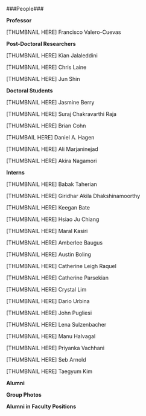 ###People###

**Professor**

[THUMBNAIL HERE] Francisco Valero-Cuevas

**Post-Doctoral Researchers**

[THUMBNAIL HERE] Kian Jalaleddini

[THUMBNAIL HERE] Chris Laine

[THUMBNAIL HERE] Jun Shin

**Doctoral Students**

[THUMBNAIL HERE] Jasmine Berry

[THUMBNAIL HERE] Suraj Chakravarthi Raja

[THUMBNAIL HERE] Brian Cohn

[THUMBAIL HERE] Daniel A. Hagen

[THUMBNAIL HERE] Ali Marjaninejad

[THUMBNAIL HERE] Akira Nagamori 

**Interns**

[THUMBNAIL HERE] Babak Taherian

[THUMBNAIL HERE] Giridhar Akila Dhakshinamoorthy

[THUMBNAIL HERE] Keegan Bate

[THUMBNAIL HERE] Hsiao Ju Chiang

[THUMBNAIL HERE] Maral Kasiri

[THUMBNAIL HERE] Amberlee Baugus

[THUMBNAIL HERE] Austin Boling

[THUMBNAIL HERE] Catherine Leigh Raquel

[THUMBNAIL HERE] Catherine Parsekian

[THUMBNAIL HERE] Crystal Lim

[THUMBNAIL HERE] Dario Urbina

[THUMBNAIL HERE] John Pugliesi

[THUMBNAIL HERE] Lena Sulzenbacher

[THUMBNAIL HERE] Manu Halvagal

[THUMBNAIL HERE] Priyanka Vachhani

[THUMBNAIL HERE] Seb Arnold

[THUMBNAIL HERE] Taegyum Kim

**Alumni**

**Group Photos**

**Alumni in Faculty Positions**

